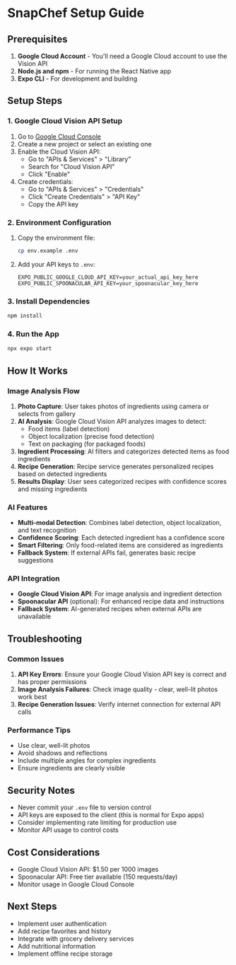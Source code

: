 # SnapChef Setup Guide

## Prerequisites

1. **Google Cloud Account** - You'll need a Google Cloud account to use the Vision API
2. **Node.js and npm** - For running the React Native app
3. **Expo CLI** - For development and building

## Setup Steps

### 1. Google Cloud Vision API Setup

1. Go to [Google Cloud Console](https://console.cloud.google.com/)
2. Create a new project or select an existing one
3. Enable the Cloud Vision API:
   - Go to "APIs & Services" > "Library"
   - Search for "Cloud Vision API"
   - Click "Enable"
4. Create credentials:
   - Go to "APIs & Services" > "Credentials"
   - Click "Create Credentials" > "API Key"
   - Copy the API key

### 2. Environment Configuration

1. Copy the environment file:
   ```bash
   cp env.example .env
   ```

2. Add your API keys to `.env`:
   ```
   EXPO_PUBLIC_GOOGLE_CLOUD_API_KEY=your_actual_api_key_here
   EXPO_PUBLIC_SPOONACULAR_API_KEY=your_spoonacular_key_here
   ```

### 3. Install Dependencies

```bash
npm install
```

### 4. Run the App

```bash
npx expo start
```

## How It Works

### Image Analysis Flow

1. **Photo Capture**: User takes photos of ingredients using camera or selects from gallery
2. **AI Analysis**: Google Cloud Vision API analyzes images to detect:
   - Food items (label detection)
   - Object localization (precise food detection)
   - Text on packaging (for packaged foods)
3. **Ingredient Processing**: AI filters and categorizes detected items as food ingredients
4. **Recipe Generation**: Recipe service generates personalized recipes based on detected ingredients
5. **Results Display**: User sees categorized recipes with confidence scores and missing ingredients

### AI Features

- **Multi-modal Detection**: Combines label detection, object localization, and text recognition
- **Confidence Scoring**: Each detected ingredient has a confidence score
- **Smart Filtering**: Only food-related items are considered as ingredients
- **Fallback System**: If external APIs fail, generates basic recipe suggestions

### API Integration

- **Google Cloud Vision API**: For image analysis and ingredient detection
- **Spoonacular API** (optional): For enhanced recipe data and instructions
- **Fallback System**: AI-generated recipes when external APIs are unavailable

## Troubleshooting

### Common Issues

1. **API Key Errors**: Ensure your Google Cloud Vision API key is correct and has proper permissions
2. **Image Analysis Failures**: Check image quality - clear, well-lit photos work best
3. **Recipe Generation Issues**: Verify internet connection for external API calls

### Performance Tips

- Use clear, well-lit photos
- Avoid shadows and reflections
- Include multiple angles for complex ingredients
- Ensure ingredients are clearly visible

## Security Notes

- Never commit your `.env` file to version control
- API keys are exposed to the client (this is normal for Expo apps)
- Consider implementing rate limiting for production use
- Monitor API usage to control costs

## Cost Considerations

- Google Cloud Vision API: $1.50 per 1000 images
- Spoonacular API: Free tier available (150 requests/day)
- Monitor usage in Google Cloud Console

## Next Steps

- Implement user authentication
- Add recipe favorites and history
- Integrate with grocery delivery services
- Add nutritional information
- Implement offline recipe storage
